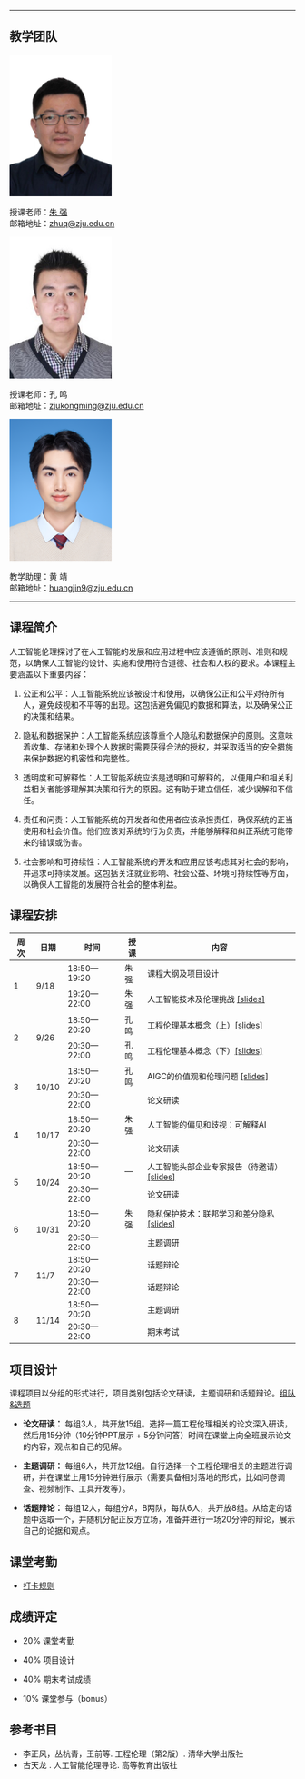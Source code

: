 <!-- <p align="center"><font size="10">工程伦理（Engineering Ethics）</font></p>
<p align="center"><font size="5">2023年秋季</font></p>
<p align="center"><font size="5">周二11-14节 玉泉曹光彪西楼-202</font></p> -->
---

## 教学团队

<img src="resource/zhuq.jpg" width="180" height="250">

授课老师：[朱  强](https://person.zju.edu.cn/zhuq?ivk_sa=1025922p)  
邮箱地址：<zhuq@zju.edu.cn>

<img src="resource/km.jpg" width="180" height="250">

授课老师：孔  鸣  
邮箱地址：<zjukongming@zju.edu.cn>

<img src="resource/hj.jpg" width="180" height="250">

教学助理：黄  靖  
邮箱地址：<huangjin9@zju.edu.cn>

---

## 课程简介

人工智能伦理探讨了在人工智能的发展和应用过程中应该遵循的原则、准则和规范，以确保人工智能的设计、实施和使用符合道德、社会和人权的要求。本课程主要涵盖以下重要内容：

1. 公正和公平：人工智能系统应该被设计和使用，以确保公正和公平对待所有人，避免歧视和不平等的出现。这包括避免偏见的数据和算法，以及确保公正的决策和结果。

2. 隐私和数据保护：人工智能系统应该尊重个人隐私和数据保护的原则。这意味着收集、存储和处理个人数据时需要获得合法的授权，并采取适当的安全措施来保护数据的机密性和完整性。

3. 透明度和可解释性：人工智能系统应该是透明和可解释的，以便用户和相关利益相关者能够理解其决策和行为的原因。这有助于建立信任，减少误解和不信任。

4. 责任和问责：人工智能系统的开发者和使用者应该承担责任，确保系统的正当使用和社会价值。他们应该对系统的行为负责，并能够解释和纠正系统可能带来的错误或伤害。

5. 社会影响和可持续性：人工智能系统的开发和应用应该考虑其对社会的影响，并追求可持续发展。这包括关注就业影响、社会公益、环境可持续性等方面，以确保人工智能的发展符合社会的整体利益。


## 课程安排

<table>
<thead>
  <tr>
    <th>周次</th>
    <th>日期</th>
    <th>时间</th>
    <th>授课</th>
    <th>内容</th>
  </tr>
</thead>
<tbody>
  <tr>
    <td rowspan="2">1</td>
    <td rowspan="2">9/18</td>
    <td>18:50—19:20</td>
    <td>朱强</td>
    <td>课程大纲及项目设计</td>
  </tr>
  <tr>
    <td>19:20—22:00</td>
    <td>朱强</td>
    <td>人工智能技术及伦理挑战 <a href="https://alidocs.dingtalk.com/i/nodes/ydxXB52LJq7loyGnUzrvKgNqWqjMp697?utm_scene=person_space">[slides]</a></td>
  </tr>
  <tr>
    <td rowspan="2">2</td>
    <td rowspan="2">9/26</td>
    <td>18:50—20:20</td>
    <td>孔鸣</td>
    <td>工程伦理基本概念（上）<a href="https://alidocs.dingtalk.com/i/nodes/EpGBa2Lm8azv5dwGsdNxrMOvWgN7R35y?utm_scene=person_space">[slides]</a></td>
  </tr>
  <tr>
    <td>20:30—22:00</td>
    <td>孔鸣</td>
    <td>工程伦理基本概念（下）<a href="https://alidocs.dingtalk.com/i/nodes/Gl6Pm2Db8D3mKkP4tdzxKQ54JxLq0Ee4?utm_scene=person_space">[slides]</a></td>
  </tr>
  <tr>
    <td rowspan="2">3</td>
    <td rowspan="2">10/10</td>
    <td>18:50—20:20</td>
    <td>孔鸣</td>
    <td>AIGC的价值观和伦理问题 <a href="#tips">[slides]</a></td>
  </tr>
  <tr>
    <td>20:30—22:00</td>
    <td></td>
    <td>论文研读</td>
  </tr>
  <tr>
    <td rowspan="2">4</td>
    <td rowspan="2">10/17</td>
    <td>18:50—20:20</td>
    <td>朱强</td>
    <td>人工智能的偏见和歧视：可解释AI</td>
  </tr>
  <tr>
    <td>20:30—22:00</td>
    <td></td>
    <td>论文研读</td>
  </tr>
  <tr>
    <td rowspan="2">5</td>
    <td rowspan="2">10/24</td>
    <td>18:50—20:20</td>
    <td>—</td>
    <td>人工智能头部企业专家报告（待邀请）<a href="#tips">[slides]</a></td>
  </tr>
  <tr>
    <td>20:30—22:00</td>
    <td></td>
    <td>论文研读</td>
  </tr>
  <tr>
    <td rowspan="2">6</td>
    <td rowspan="2">10/31</td>
    <td>18:50—20:20</td>
    <td>朱强</td>
    <td> 隐私保护技术：联邦学习和差分隐私 <a href="#tips">[slides]</a></td>
  </tr>
  <tr>
    <td>20:30—22:00</td>
    <td></td>
    <td>主题调研</td>
  </tr>
  <tr>
    <td rowspan="2">7</td>
    <td rowspan="2">11/7</td>
    <td>18:50—20:20</td>
    <td></td>
    <td>话题辩论</td>
  </tr>
  <tr>
    <td>20:30—22:00</td>
    <td></td>
    <td>话题辩论</td>
  </tr>
  <tr>
    <td rowspan="2">8</td>
    <td rowspan="2">11/14</td>
    <td>18:50—20:20</td>
    <td></td>
    <td>主题调研</td>
  </tr>
  <tr>
    <td>20:30—22:00</td>
    <td></td>
    <td>期末考试</td>
  </tr>
</tbody>
</table>

## 项目设计

课程项目以分组的形式进行，项目类别包括论文研读，主题调研和话题辩论。[组队&选题](https://alidocs.dingtalk.com/i/nodes/14lgGw3P8vvloyGRuP97XvYx85daZ90D?utm_scene=person_space)

- **论文研读：** 每组3人，共开放15组。选择一篇工程伦理相关的论文深入研读，然后用15分钟（10分钟PPT展示 + 5分钟问答）时间在课堂上向全班展示论文的内容，观点和自己的见解。

- **主题调研：** 每组6人，共开放12组。自行选择一个工程伦理相关的主题进行调研，并在课堂上用15分钟进行展示（需要具备相对落地的形式，比如问卷调查、视频制作、工具开发等）。

- **话题辩论：** 每组12人，每组分A，B两队，每队6人，共开放8组。从给定的话题中选取一个，并随机分配正反方立场，准备并进行一场20分钟的辩论，展示自己的论据和观点。

## 课堂考勤

- [打卡规则](https://alidocs.dingtalk.com/i/nodes/93NwLYZXWygloLKncdBXP3M5JkyEqBQm?utm_scene=person_space)

## 成绩评定

- 20% 课堂考勤

- 40% 项目设计

- 40% 期末考试成绩

- 10% 课堂参与（bonus）

## 参考书目

- 李正风，丛杭青，王前等. 工程伦理（第2版）.  清华大学出版社
- 古天龙 . 人工智能伦理导论.  高等教育出版社

